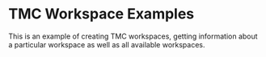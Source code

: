 # TMC Workspace Examples

This is an example of creating TMC workspaces, getting information about a particular workspace as well as all available workspaces.